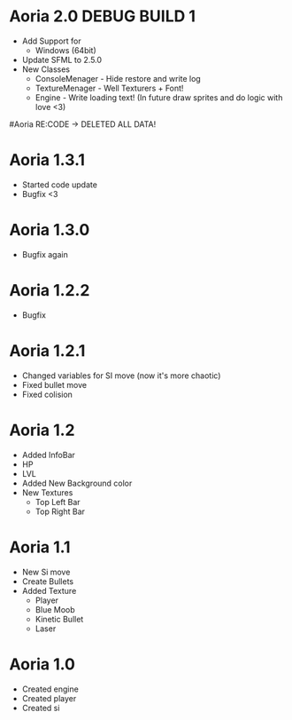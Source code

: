 # Aoria 2.0 DEBUG BUILD 1
- Add Support for
  - Windows (64bit)
- Update SFML to 2.5.0 
- New Classes
  - ConsoleMenager - Hide restore and write log
  - TextureMenager - Well Texturers + Font!
  - Engine - Write loading text! (In future draw sprites and do logic with love <3)

#Aoria RE:CODE -> DELETED ALL DATA!

# Aoria 1.3.1
 - Started code update
 - Bugfix <3 
 
# Aoria 1.3.0
 - Bugfix again
 
# Aoria 1.2.2
 - Bugfix

# Aoria 1.2.1
- Changed variables for SI move (now it's more chaotic)
- Fixed bullet move
- Fixed colision

# Aoria 1.2
- Added InfoBar
 - HP
 - LVL
- Added New Background color
- New Textures
  - Top Left Bar
  - Top Right Bar

# Aoria 1.1
- New Si move
- Create Bullets
- Added Texture
  - Player
  - Blue Moob 
  - Kinetic Bullet
  - Laser

# Aoria 1.0
- Created engine 
- Created player
- Created si
